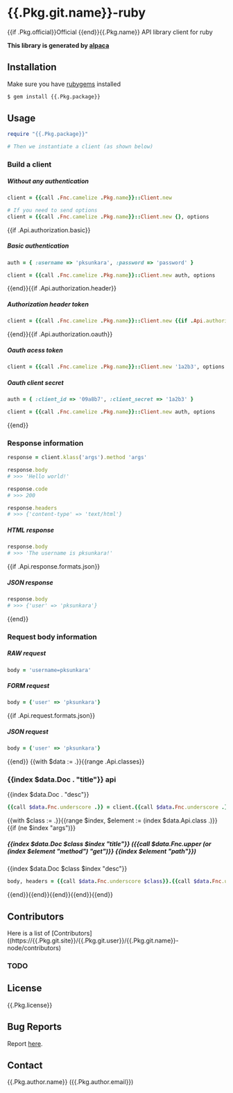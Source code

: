 # {{.Pkg.git.name}}-ruby

{{if .Pkg.official}}Official {{end}}{{.Pkg.name}} API library client for ruby

__This library is generated by [alpaca](https://github.com/pksunkara/alpaca)__

## Installation

Make sure you have [rubygems](https://rubygems.org) installed

```bash
$ gem install {{.Pkg.package}}
```

## Usage

```ruby
require "{{.Pkg.package}}"

# Then we instantiate a client (as shown below)
```

### Build a client

##### Without any authentication

```ruby
client = {{call .Fnc.camelize .Pkg.name}}::Client.new

# If you need to send options
client = {{call .Fnc.camelize .Pkg.name}}::Client.new {}, options
```
{{if .Api.authorization.basic}}
##### Basic authentication

```ruby
auth = { :username => 'pksunkara', :password => 'password' }

client = {{call .Fnc.camelize .Pkg.name}}::Client.new auth, options
```
{{end}}{{if .Api.authorization.header}}
##### Authorization header token

```ruby
client = {{call .Fnc.camelize .Pkg.name}}::Client.new {{if .Api.authorization.oauth}}{:http_header => '1a2b3'}{{else}}'1a2b3'{{end}}, options
```
{{end}}{{if .Api.authorization.oauth}}
##### Oauth acess token

```ruby
client = {{call .Fnc.camelize .Pkg.name}}::Client.new '1a2b3', options
```

##### Oauth client secret

```ruby
auth = { :client_id => '09a8b7', :client_secret => '1a2b3' }

client = {{call .Fnc.camelize .Pkg.name}}::Client.new auth, options
```
{{end}}
### Response information

```ruby
response = client.klass('args').method 'args'

response.body
# >>> 'Hello world!'

response.code
# >>> 200

response.headers
# >>> {'content-type' => 'text/html'}
```
##### HTML response

```ruby
response.body
# >>> 'The username is pksunkara!'
```
{{if .Api.response.formats.json}}
##### JSON response

```ruby
response.body
# >>> {'user' => 'pksunkara'}
```
{{end}}
### Request body information

##### RAW request

```ruby
body = 'username=pksunkara'
```

##### FORM request

```ruby
body = {'user' => 'pksunkara'}
```
{{if .Api.request.formats.json}}
##### JSON request

```ruby
body = {'user' => 'pksunkara'}
```
{{end}}
{{with $data := .}}{{range .Api.classes}}
### {{index $data.Doc . "title"}} api

{{index $data.Doc . "desc"}}

```ruby
{{call $data.Fnc.underscore .}} = client.{{call $data.Fnc.underscore .}} {{call $data.Fnc.args.ruby (index $data.Api.class . "args") true}}
```
{{with $class := .}}{{range $index, $element := (index $data.Api.class .)}}{{if (ne $index "args")}}
##### {{index $data.Doc $class $index "title"}} ({{call $data.Fnc.upper (or (index $element "method") "get")}} {{index $element "path"}})

{{index $data.Doc $class $index "desc"}}

```ruby
body, headers = {{call $data.Fnc.underscore $class}}.{{call $data.Fnc.underscore $index}} {{call $data.Fnc.args.ruby (index $element "params")}}options
```
{{end}}{{end}}{{end}}{{end}}{{end}}
## Contributors
Here is a list of [Contributors]((https://{{.Pkg.git.site}}/{{.Pkg.git.user}}/{{.Pkg.git.name}}-node/contributors)

### TODO

## License
{{.Pkg.license}}

## Bug Reports
Report [here](https://{{.Pkg.git.site}}/{{.Pkg.git.user}}/{{.Pkg.git.name}}-node/issues).

## Contact
{{.Pkg.author.name}} ({{.Pkg.author.email}})
